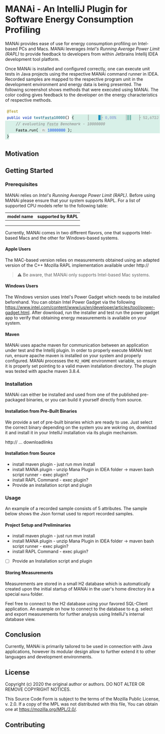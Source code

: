 # MANAi - An IntelliJ Plugin for Software Energy Consumption Profiling
MANAi provides ease of use for energy consumption profiling on Intel-based PCs and Macs. 
MANAi leverages *Intel's Running Average Power Limit (RAPL)* to provide feedback to developers 
from within Jetbrains Intellij IDEA development tool platform. 

Once MANAi is installed and configured correctly, one can execute unit tests in Java projects 
using the respective MANAi command runner in IDEA. Recorded samples are mapped to the respective 
program unit in the development environment and 
energy data is being presented. The following screenshot shows methods that were 
executed using MANAi. The color coding gives feedback to the developer on the energy characteristics 
of respective methods.

![](doc/fasta_code.png)

## Motivation


## Getting Started

### Prerequisites
MANAi relies on *Intel's Running Average Power Limit (RAPL)*. Before using MANAi
please ensure that your system supports RAPL. For a list of supported 
CPU models refer to the following table:

| model name  | supported by RAPL  |
| --- | --- |
|   |   |
|   |   |
|   |   |

Currently, MANAi comes in two different flavors, one that supports Intel-based
Macs and the other for Windows-based systems. 

#### Apple Users
The MAC-based version relies on
measurements obtained using an adapted version of the C++ Mozilla RAPL implementation 
available under http://

> ⚠️ Be aware, that MANAi only supports Intel-based Mac systems.

#### Windows Users
The Windows version uses Intel's Power Gadget which needs to be 
installed beforehand. You can obtain Intel Power Gadget via the following
https://www.intel.com/content/www/us/en/developer/articles/tool/power-gadget.html. 
After download, run the installer and test run the power gadget app
to verify that obtaining energy measurements is available on your system.

#### Maven 
MANAi uses apache maven for communication between an application under test 
and the Intellij plugin. In order to properly execute MANAi test run, ensure
apache maven is installed on your system and properly configured. MANAi processes
the `M2_HOME` environment variable, so ensure it is properly set pointing 
to a valid maven installation directory. The plugin was tested with apache maven 3.8.4. 

### Installation
MANAi can either be installed and used from one of the published pre-packaged binaries,
or you can build it yourself directly from source.

#### Installation from Pre-Built Binaries
We provide a set of pre-built binaries which are ready to 
use. Just select the correct binary depending on the system
you are wokring on, download it and install it in your IntelliJ
installation via its plugin mechanism. 

http:// ... downloadlinks

#### Installation from Source
- install maven plugin - just run mvn install
- install MANA plugin - unzip Mana Plugin in IDEA folder → maven bash script runner - exec plugin?
- install RAPL Command - exec plugin?
- Provide an installation script and plugin

### Usage
An example of a recorded sample consists of 5 attributes. 
The sample below shows the Json format used to report recorded samples.

#### Project Setup and Preliminaries
- install maven plugin - just run mvn install
- install MANA plugin - unzip Mana Plugin in IDEA folder → maven bash script runner - exec plugin?
- install RAPL Command - exec plugin?
- [ ]  Provide an Installation script and plugin

#### Storing Measurements
Measurements are stored in a small H2 database which is automatically created upon the
initial startup of MANAi in the user's home directory in a special `mana` folder.

Feel free to connect to the H2 database using your favored SQL-Client application. An example
on how to connect to the database to e.g. select and export measurements for further analysis
using IntelliJ's internal database view.

## Conclusion
Currently, MANAi is primarily tailored to be used in connection with Java applications, 
however its modular design allow to further extend it to other languages and development environments.

## License
Copyright (c) 2020 the original author or authors. DO NOT ALTER OR REMOVE COPYRIGHT NOTICES.

This Source Code Form is subject to the terms of the Mozilla Public License, v. 2.0. If a copy of the MPL was not distributed with this file, You can obtain one at https://mozilla.org/MPL/2.0/.

## Contributing